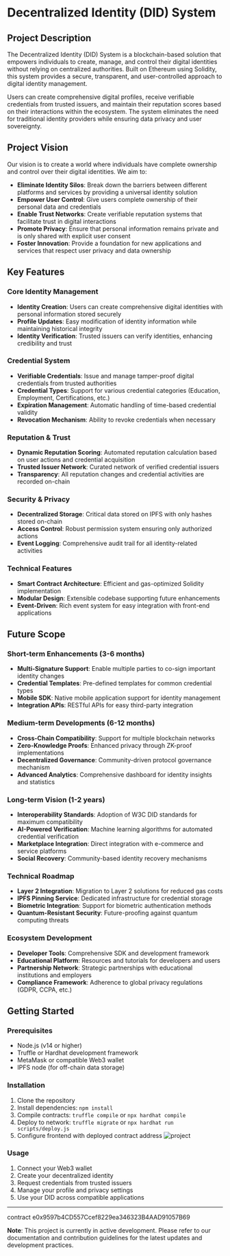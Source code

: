 # Decentralized Identity (DID) System

## Project Description

The Decentralized Identity (DID) System is a blockchain-based solution that empowers individuals to create, manage, and control their digital identities without relying on centralized authorities. Built on Ethereum using Solidity, this system provides a secure, transparent, and user-controlled approach to digital identity management.

Users can create comprehensive digital profiles, receive verifiable credentials from trusted issuers, and maintain their reputation scores based on their interactions within the ecosystem. The system eliminates the need for traditional identity providers while ensuring data privacy and user sovereignty.

## Project Vision

Our vision is to create a world where individuals have complete ownership and control over their digital identities. We aim to:

- **Eliminate Identity Silos**: Break down the barriers between different platforms and services by providing a universal identity solution
- **Empower User Control**: Give users complete ownership of their personal data and credentials
- **Enable Trust Networks**: Create verifiable reputation systems that facilitate trust in digital interactions
- **Promote Privacy**: Ensure that personal information remains private and is only shared with explicit user consent
- **Foster Innovation**: Provide a foundation for new applications and services that respect user privacy and data ownership

## Key Features

### Core Identity Management
- **Identity Creation**: Users can create comprehensive digital identities with personal information stored securely
- **Profile Updates**: Easy modification of identity information while maintaining historical integrity
- **Identity Verification**: Trusted issuers can verify identities, enhancing credibility and trust

### Credential System
- **Verifiable Credentials**: Issue and manage tamper-proof digital credentials from trusted authorities
- **Credential Types**: Support for various credential categories (Education, Employment, Certifications, etc.)
- **Expiration Management**: Automatic handling of time-based credential validity
- **Revocation Mechanism**: Ability to revoke credentials when necessary

### Reputation & Trust
- **Dynamic Reputation Scoring**: Automated reputation calculation based on user actions and credential acquisition
- **Trusted Issuer Network**: Curated network of verified credential issuers
- **Transparency**: All reputation changes and credential activities are recorded on-chain

### Security & Privacy
- **Decentralized Storage**: Critical data stored on IPFS with only hashes stored on-chain
- **Access Control**: Robust permission system ensuring only authorized actions
- **Event Logging**: Comprehensive audit trail for all identity-related activities

### Technical Features
- **Smart Contract Architecture**: Efficient and gas-optimized Solidity implementation
- **Modular Design**: Extensible codebase supporting future enhancements
- **Event-Driven**: Rich event system for easy integration with front-end applications

## Future Scope

### Short-term Enhancements (3-6 months)
- **Multi-Signature Support**: Enable multiple parties to co-sign important identity changes
- **Credential Templates**: Pre-defined templates for common credential types
- **Mobile SDK**: Native mobile application support for identity management
- **Integration APIs**: RESTful APIs for easy third-party integration

### Medium-term Developments (6-12 months)
- **Cross-Chain Compatibility**: Support for multiple blockchain networks
- **Zero-Knowledge Proofs**: Enhanced privacy through ZK-proof implementations
- **Decentralized Governance**: Community-driven protocol governance mechanism
- **Advanced Analytics**: Comprehensive dashboard for identity insights and statistics

### Long-term Vision (1-2 years)
- **Interoperability Standards**: Adoption of W3C DID standards for maximum compatibility
- **AI-Powered Verification**: Machine learning algorithms for automated credential verification
- **Marketplace Integration**: Direct integration with e-commerce and service platforms
- **Social Recovery**: Community-based identity recovery mechanisms

### Technical Roadmap
- **Layer 2 Integration**: Migration to Layer 2 solutions for reduced gas costs
- **IPFS Pinning Service**: Dedicated infrastructure for credential storage
- **Biometric Integration**: Support for biometric authentication methods
- **Quantum-Resistant Security**: Future-proofing against quantum computing threats

### Ecosystem Development
- **Developer Tools**: Comprehensive SDK and development framework
- **Educational Platform**: Resources and tutorials for developers and users
- **Partnership Network**: Strategic partnerships with educational institutions and employers
- **Compliance Framework**: Adherence to global privacy regulations (GDPR, CCPA, etc.)

## Getting Started

### Prerequisites
- Node.js (v14 or higher)
- Truffle or Hardhat development framework
- MetaMask or compatible Web3 wallet
- IPFS node (for off-chain data storage)

### Installation
1. Clone the repository
2. Install dependencies: `npm install`
3. Compile contracts: `truffle compile` or `npx hardhat compile`
4. Deploy to network: `truffle migrate` or `npx hardhat run scripts/deploy.js`
5. Configure frontend with deployed contract address
![project](https://github.com/user-attachments/assets/e266459c-830e-4f46-83c3-b0d14c86c0bc)

### Usage
1. Connect your Web3 wallet
2. Create your decentralized identity
3. Request credentials from trusted issuers
4. Manage your profile and privacy settings
5. Use your DID across compatible applications

---
contract e0x9597b4CD557Ccef8229ea346323B4AAD91057B69



**Note**: This project is currently in active development. Please refer to our documentation and contribution guidelines for the latest updates and development practices.
